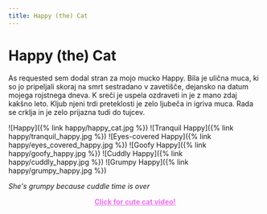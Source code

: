 ```yaml
---
title: Happy (the) Cat
---
```

# Happy (the) Cat
As requested sem dodal stran za mojo mucko Happy. Bila je ulična muca, ki so jo pripeljali skoraj na smrt sestradano v zavetišče, dejansko na datum mojega rojstnega dneva. K sreči je uspela ozdraveti in je z mano zdaj kakšno leto. Kljub njeni trdi preteklosti je zelo ljubeča in igriva muca. Rada se crklja in je zelo prijazna tudi do tujcev.

![Happy]({% link happy/happy_cat.jpg %})
![Tranquil Happy]({% link happy/tranquil_happy.jpg %})
![Eyes-covered Happy]({% link happy/eyes_covered_happy.jpg %})
![Goofy Happy]({% link happy/goofy_happy.jpg %})
![Cuddly Happy]({% link happy/cuddly_happy.jpg %})
![Grumpy Happy]({% link happy/grumpy_happy.jpg %})  


*She's grumpy because cuddle time is over*

<a href="{% link happy/happy_video.mp4 %}" style="color:#ec6ff2; display: block; text-align: center; font-weight: bold">Click for cute cat video!</a>